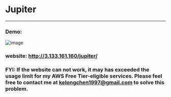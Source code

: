 # Jupiter

***
### Demo: 
![image](https://github.com/kelongchen/Jupiter/blob/master/jupiter%20demo.gif)
### website: http://3.133.161.160/jupiter/
### FYI: If the website can not work, it may has exceeded the usage limit for my AWS Free Tier-eligible services. Please feel free to contact me at <a hyperlink=kelongchen1997@gmail.com>kelongchen1997@gmail.com</a> to solve this problem. 
